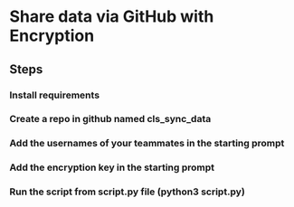 # Share data via GitHub with Encryption

## Steps

### Install requirements
### Create a repo in github named cls_sync_data
### Add the usernames of your teammates in the starting prompt
### Add the encryption key in the starting prompt
### Run the script from script.py file (python3 script.py)